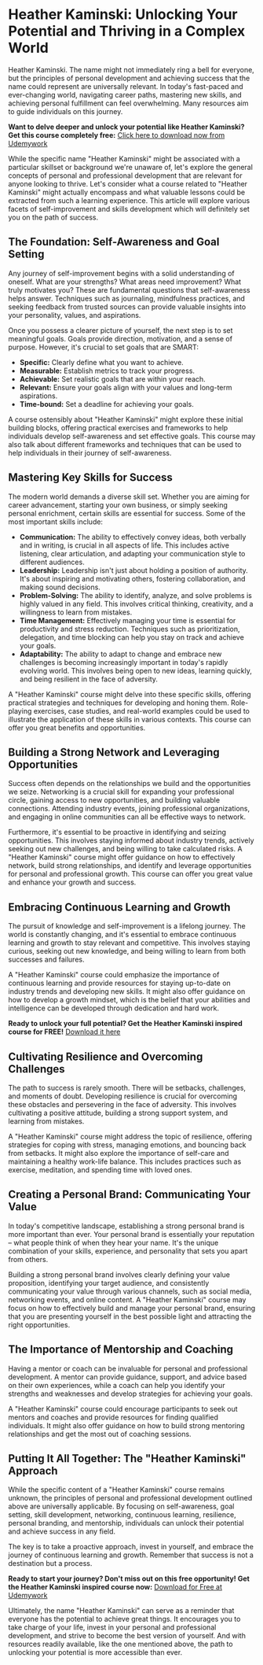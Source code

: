 # Heather Kaminski: Unlocking Your Potential and Thriving in a Complex World

Heather Kaminski. The name might not immediately ring a bell for everyone, but the principles of personal development and achieving success that the name could represent are universally relevant. In today's fast-paced and ever-changing world, navigating career paths, mastering new skills, and achieving personal fulfillment can feel overwhelming.  Many resources aim to guide individuals on this journey.

**Want to delve deeper and unlock your potential like Heather Kaminski?  Get this course completely free:** [Click here to download now from Udemywork](https://udemywork.com/heather-kaminski)

While the specific name "Heather Kaminski" might be associated with a particular skillset or background we're unaware of, let's explore the general concepts of personal and professional development that are relevant for anyone looking to thrive. Let's consider what a course related to "Heather Kaminski" might actually encompass and what valuable lessons could be extracted from such a learning experience. This article will explore various facets of self-improvement and skills development which will definitely set you on the path of success.

## The Foundation: Self-Awareness and Goal Setting

Any journey of self-improvement begins with a solid understanding of oneself.  What are your strengths? What areas need improvement?  What truly motivates you?  These are fundamental questions that self-awareness helps answer.  Techniques such as journaling, mindfulness practices, and seeking feedback from trusted sources can provide valuable insights into your personality, values, and aspirations.

Once you possess a clearer picture of yourself, the next step is to set meaningful goals.  Goals provide direction, motivation, and a sense of purpose.  However, it's crucial to set goals that are SMART:

*   **Specific:**  Clearly define what you want to achieve.
*   **Measurable:**  Establish metrics to track your progress.
*   **Achievable:**  Set realistic goals that are within your reach.
*   **Relevant:**  Ensure your goals align with your values and long-term aspirations.
*   **Time-bound:**  Set a deadline for achieving your goals.

A course ostensibly about "Heather Kaminski" might explore these initial building blocks, offering practical exercises and frameworks to help individuals develop self-awareness and set effective goals. This course may also talk about different frameworks and techniques that can be used to help individuals in their journey of self-awareness.

## Mastering Key Skills for Success

The modern world demands a diverse skill set. Whether you are aiming for career advancement, starting your own business, or simply seeking personal enrichment, certain skills are essential for success. Some of the most important skills include:

*   **Communication:** The ability to effectively convey ideas, both verbally and in writing, is crucial in all aspects of life.  This includes active listening, clear articulation, and adapting your communication style to different audiences.
*   **Leadership:** Leadership isn't just about holding a position of authority. It's about inspiring and motivating others, fostering collaboration, and making sound decisions.
*   **Problem-Solving:** The ability to identify, analyze, and solve problems is highly valued in any field.  This involves critical thinking, creativity, and a willingness to learn from mistakes.
*   **Time Management:**  Effectively managing your time is essential for productivity and stress reduction.  Techniques such as prioritization, delegation, and time blocking can help you stay on track and achieve your goals.
*   **Adaptability:**  The ability to adapt to change and embrace new challenges is becoming increasingly important in today's rapidly evolving world.  This involves being open to new ideas, learning quickly, and being resilient in the face of adversity.

A "Heather Kaminski" course might delve into these specific skills, offering practical strategies and techniques for developing and honing them. Role-playing exercises, case studies, and real-world examples could be used to illustrate the application of these skills in various contexts. This course can offer you great benefits and opportunities.

##  Building a Strong Network and Leveraging Opportunities

Success often depends on the relationships we build and the opportunities we seize. Networking is a crucial skill for expanding your professional circle, gaining access to new opportunities, and building valuable connections. Attending industry events, joining professional organizations, and engaging in online communities can all be effective ways to network.

Furthermore, it's essential to be proactive in identifying and seizing opportunities. This involves staying informed about industry trends, actively seeking out new challenges, and being willing to take calculated risks. A "Heather Kaminski" course might offer guidance on how to effectively network, build strong relationships, and identify and leverage opportunities for personal and professional growth. This course can offer you great value and enhance your growth and success.

##  Embracing Continuous Learning and Growth

The pursuit of knowledge and self-improvement is a lifelong journey.  The world is constantly changing, and it's essential to embrace continuous learning and growth to stay relevant and competitive. This involves staying curious, seeking out new knowledge, and being willing to learn from both successes and failures.

A "Heather Kaminski" course could emphasize the importance of continuous learning and provide resources for staying up-to-date on industry trends and developing new skills. It might also offer guidance on how to develop a growth mindset, which is the belief that your abilities and intelligence can be developed through dedication and hard work.

**Ready to unlock your full potential? Get the Heather Kaminski inspired course for FREE!** [Download it here](https://udemywork.com/heather-kaminski)

##  Cultivating Resilience and Overcoming Challenges

The path to success is rarely smooth.  There will be setbacks, challenges, and moments of doubt.  Developing resilience is crucial for overcoming these obstacles and persevering in the face of adversity. This involves cultivating a positive attitude, building a strong support system, and learning from mistakes.

A "Heather Kaminski" course might address the topic of resilience, offering strategies for coping with stress, managing emotions, and bouncing back from setbacks.  It might also explore the importance of self-care and maintaining a healthy work-life balance. This includes practices such as exercise, meditation, and spending time with loved ones.

## Creating a Personal Brand: Communicating Your Value

In today's competitive landscape, establishing a strong personal brand is more important than ever. Your personal brand is essentially your reputation – what people think of when they hear your name. It's the unique combination of your skills, experience, and personality that sets you apart from others.

Building a strong personal brand involves clearly defining your value proposition, identifying your target audience, and consistently communicating your value through various channels, such as social media, networking events, and online content. A "Heather Kaminski" course may focus on how to effectively build and manage your personal brand, ensuring that you are presenting yourself in the best possible light and attracting the right opportunities.

##  The Importance of Mentorship and Coaching

Having a mentor or coach can be invaluable for personal and professional development. A mentor can provide guidance, support, and advice based on their own experiences, while a coach can help you identify your strengths and weaknesses and develop strategies for achieving your goals.

A "Heather Kaminski" course could encourage participants to seek out mentors and coaches and provide resources for finding qualified individuals. It might also offer guidance on how to build strong mentoring relationships and get the most out of coaching sessions.

## Putting It All Together:  The "Heather Kaminski" Approach

While the specific content of a "Heather Kaminski" course remains unknown, the principles of personal and professional development outlined above are universally applicable.  By focusing on self-awareness, goal setting, skill development, networking, continuous learning, resilience, personal branding, and mentorship, individuals can unlock their potential and achieve success in any field.

The key is to take a proactive approach, invest in yourself, and embrace the journey of continuous learning and growth. Remember that success is not a destination but a process.

**Ready to start your journey? Don't miss out on this free opportunity! Get the Heather Kaminski inspired course now:** [Download for Free at Udemywork](https://udemywork.com/heather-kaminski)

Ultimately, the name "Heather Kaminski" can serve as a reminder that everyone has the potential to achieve great things. It encourages you to take charge of your life, invest in your personal and professional development, and strive to become the best version of yourself.  And with resources readily available, like the one mentioned above, the path to unlocking your potential is more accessible than ever.
